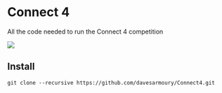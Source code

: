 # Connect 4

All the code needed to run the Connect 4 competition

[<img src="https://img.youtube.com/vi/XMqqluIozDU/0.jpg">](https://youtu.be/XMqqluIozDU)

## Install

    git clone --recursive https://github.com/davesarmoury/Connect4.git
